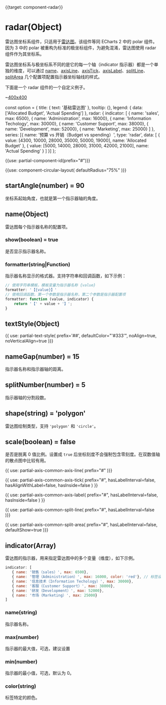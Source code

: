 {{target: component-radar}}

# radar(Object)

雷达图坐标系组件，只适用于[雷达图](~series-radar)。该组件等同 ECharts 2 中的 polar 组件。因为 3 中的 polar 被重构为标准的极坐标组件，为避免混淆，雷达图使用 radar 组件作为其坐标系。

雷达图坐标系与极坐标系不同的是它的每一个轴（indicator 指示器）都是一个单独的维度，可以通过 [name](~radar.name)、[axisLine](~radar.axisLine)、[axisTick](~radar.axisTick)、[axisLabel](~radar.axisLabel)、[splitLine](~radar.splitLine)、 [splitArea](~radar.splitArea) 几个配置项配置指示器坐标轴线的样式。


下面是一个 radar 组件的一个自定义例子。

~[400x400](${galleryViewPath}doc-example/radar&edit=1&reset=1)

<ExampleBaseOption name="radar" title="基础雷达图" title-en="Radar">
const option = {
    title: {
        text: '基础雷达图'
    },
    tooltip: {},
    legend: {
        data: ['Allocated Budget', 'Actual Spending']
    },
    radar: {
        indicator: [
            { name: 'sales', max: 6500},
            { name: 'Administration', max: 16000},
            { name: 'Information Techology', max: 30000},
            { name: 'Customer Support', max: 38000},
            { name: 'Development', max: 52000},
            { name: 'Marketing', max: 25000}
        ]
    },
    series: [{
        name: '预算 vs 开销（Budget vs spending）',
        type: 'radar',
        data: [
            {
                value: [4300, 10000, 28000, 35000, 50000, 19000],
                name: 'Allocated Budget'
            },
            {
                value: [5000, 14000, 28000, 31000, 42000, 21000],
                name: 'Actual Spending'
            }
        ]
    }]
};
</ExampleBaseOption>

{{use: partial-component-id(prefix="#")}}

{{use: component-circular-layout(
    defaultRadius="75%"
)}}

## startAngle(number) = 90

坐标系起始角度，也就是第一个指示器轴的角度。

## name(Object)

雷达图每个指示器名称的配置项。

### show(boolean) = true

是否显示指示器名称。

### formatter(string|Function)

指示器名称显示的格式器。支持字符串和回调函数，如下示例：

```js
// 使用字符串模板，模板变量为指示器名称 {value}
formatter: '【{value}】'
// 使用回调函数，第一个参数是指示器名称，第二个参数是指示器配置项
formatter: function (value, indicator) {
    return '【' + value + '】';
}
```
## textStyle(Object)

{{ use: partial-text-style(
    prefix='##',
    defaultColor="'#333'",
    noAlign=true,
    noVerticalAlign=true
)}}

## nameGap(number) = 15

<ExampleUIControlNumber default="15" step="1" />

指示器名称和指示器轴的距离。

## splitNumber(number) = 5

<ExampleUIControlNumber default="15" step="1" />

指示器轴的分割段数。

## shape(string) = 'polygon'

<ExampleUIControlEnum options="polygon,circle" />

雷达图绘制类型，支持 `'polygon'` 和 `'circle'`。

## scale(boolean) = false

<ExampleUIControlBoolean />

是否是脱离 0 值比例。设置成 `true` 后坐标刻度不会强制包含零刻度。在双数值轴的散点图中比较有用。

{{ use: partial-axis-common-axis-line(
    prefix="#"
)}}

{{ use: partial-axis-common-axis-tick(
    prefix="#",
    hasLabelInterval=false,
    hasAlignWithLabel=false,
    hasInside=false
) }}

{{ use: partial-axis-common-axis-label(
    prefix="#",
    hasLabelInterval=false,
    hasInside=false
) }}

{{ use: partial-axis-common-split-line(
    prefix="#",
    hasLabelInterval=false
)}}

{{ use: partial-axis-common-split-area(
    prefix="#",
    hasLabelInterval=false,
    defaultShow=true
)}}

## indicator(Array)

雷达图的指示器，用来指定雷达图中的多个变量（维度），如下示例。

```js
indicator: [
   { name: '销售（sales）', max: 6500},
   { name: '管理（Administration）', max: 16000, color: 'red'}, // 标签设置为红色
   { name: '信息技术（Information Techology）', max: 30000},
   { name: '客服（Customer Support）', max: 38000},
   { name: '研发（Development）', max: 52000},
   { name: '市场（Marketing）', max: 25000}
]
```

### name(string)

指示器名称。

### max(number)

<ExampleUIControlNumber default="100" step="1" />

指示器的最大值，可选，建议设置

### min(number)

<ExampleUIControlNumber step="1" />

指示器的最小值，可选，默认为 0。

### color(string)

<ExampleUIControlColor />

标签特定的颜色。